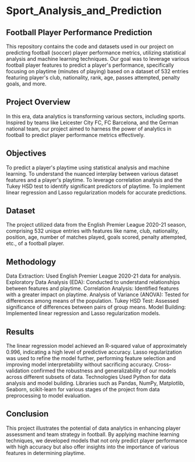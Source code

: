 # Sport_Analysis_and_Prediction

## Football Player Performance Prediction
This repository contains the code and datasets used in our project on predicting football (soccer) player performance metrics, utilizing statistical analysis and machine learning techniques. Our goal was to leverage various football player features to predict a player's performance, specifically focusing on playtime (minutes of playing) based on a dataset of 532 entries featuring player's club, nationality, rank, age, passes attempted, penalty goals, and more.

## Project Overview
In this era, data analytics is transforming various sectors, including sports. Inspired by teams like Leicester City FC, FC Barcelona, and the German national team, our project aimed to harness the power of analytics in football to predict player performance metrics effectively.

## Objectives
To predict a player's playtime using statistical analysis and machine learning.
To understand the nuanced interplay between various dataset features and a player's playtime.
To leverage correlation analysis and the Tukey HSD test to identify significant predictors of playtime.
To implement linear regression and Lasso regularization models for accurate predictions.

## Dataset
The project utilized data from the English Premier League 2020-21 season, comprising 532 unique entries with features like name, club, nationality, position, age, number of matches played, goals scored, penalty attempted, etc., of a football player.

## Methodology
Data Extraction: Used English Premier League 2020-21 data for analysis.
Exploratory Data Analysis (EDA): Conducted to understand relationships between features and playtime.
Correlation Analysis: Identified features with a greater impact on playtime.
Analysis of Variance (ANOVA): Tested for differences among means of the population.
Tukey HSD Test: Assessed significance of differences between pairs of group means.
Model Building: Implemented linear regression and Lasso regularization models.

## Results
The linear regression model achieved an R-squared value of approximately 0.996, indicating a high level of predictive accuracy.
Lasso regularization was used to refine the model further, performing feature selection and improving model interpretability without sacrificing accuracy.
Cross-validation confirmed the robustness and generalizability of our models across different subsets of data.
Technologies Used
Python for data analysis and model building.
Libraries such as Pandas, NumPy, Matplotlib, Seaborn, scikit-learn for various stages of the project from data preprocessing to model evaluation.

## Conclusion
This project illustrates the potential of data analytics in enhancing player assessment and team strategy in football. By applying machine learning techniques, we developed models that not only predict player performance with high accuracy but also offer insights into the importance of various features in determining playtime.
